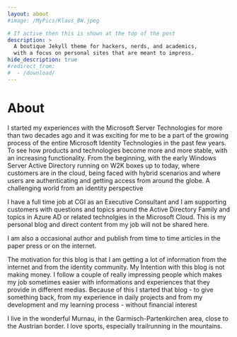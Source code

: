 ```yaml
---
layout: about
#image: /MyPics/Klaus_BW.jpeg

# If active then this is shown at the top of the post
description: >
  A boutique Jekyll theme for hackers, nerds, and academics,
  with a focus on personal sites that are meant to impress.
hide_description: true
#redirect_from:
#  - /download/
---
```


# About

<!--author-->

I started my experiences with the Microsoft Server Technologies for more than two decades ago and it was exciting for me to be a part of the growing process of the entire Microsoft Identity Technologies in the past few years. To see how products and technologies become more and more stable, with an increasing functionality. From the beginning, with the early Windows Server Active Directory running on W2K boxes up to today, where customers are in the cloud, being faced with hybrid scenarios and where users are authenticating and getting access from around the globe. A challenging world from an identity perspective

I have a full time job at CGI as an Executive Consultant and I am supporting customers with questions and topics around the Active Directory Family and topics in Azure AD or related technolgies in the Microsoft Cloud. This is my personal blog and direct content from my job will not be shared here.

I am also a occasional author and publish from time to time articles in the paper press or on the internet.

The motivation for this blog is that I am getting a lot of information from the internet and from the identity community. My Intention with this blog is not making money. I follow a couple of really impressing people which makes my job sometimes easier with informations and experiences that they provide in different medias. Because of this I started that blog - to give something back, from my experience in daily projects and from my development and my learning process - without financial interest

I live in the wonderful Murnau, in the Garmisch-Partenkirchen area, close to the Austrian border. I love sports, especially trailrunning in the mountains.